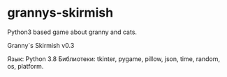 # grannys-skirmish
Python3 based game about granny and cats.

Granny`s Skirmish v0.3 

Язык: Python 3.8
Библиотеки: tkinter, pygame, pillow, json, time, random, os, platform.
